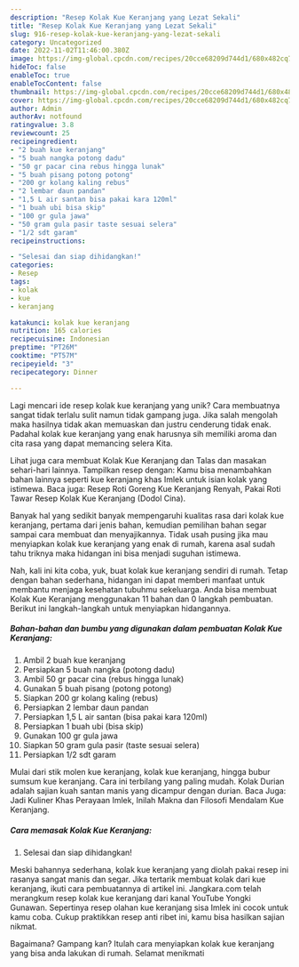 ```yaml
---
description: "Resep Kolak Kue Keranjang yang Lezat Sekali"
title: "Resep Kolak Kue Keranjang yang Lezat Sekali"
slug: 916-resep-kolak-kue-keranjang-yang-lezat-sekali
category: Uncategorized
date: 2022-11-02T11:46:00.380Z
image: https://img-global.cpcdn.com/recipes/20cce68209d744d1/680x482cq70/kolak-kue-keranjang-foto-resep-utama.jpg
hideToc: false
enableToc: true
enableTocContent: false
thumbnail: https://img-global.cpcdn.com/recipes/20cce68209d744d1/680x482cq70/kolak-kue-keranjang-foto-resep-utama.jpg
cover: https://img-global.cpcdn.com/recipes/20cce68209d744d1/680x482cq70/kolak-kue-keranjang-foto-resep-utama.jpg
author: Admin
authorAv: notfound
ratingvalue: 3.8
reviewcount: 25
recipeingredient:
- "2 buah kue keranjang"
- "5 buah nangka potong dadu"
- "50 gr pacar cina rebus hingga lunak"
- "5 buah pisang potong potong"
- "200 gr kolang kaling rebus"
- "2 lembar daun pandan"
- "1,5 L air santan bisa pakai kara 120ml"
- "1 buah ubi bisa skip"
- "100 gr gula jawa"
- "50 gram gula pasir taste sesuai selera"
- "1/2 sdt garam"
recipeinstructions:

- "Selesai dan siap dihidangkan!"
categories:
- Resep
tags:
- kolak
- kue
- keranjang

katakunci: kolak kue keranjang 
nutrition: 165 calories
recipecuisine: Indonesian
preptime: "PT26M"
cooktime: "PT57M"
recipeyield: "3"
recipecategory: Dinner

---
```





Lagi mencari ide resep kolak kue keranjang yang unik? Cara membuatnya sangat tidak terlalu sulit namun tidak gampang juga. Jika salah mengolah maka hasilnya tidak akan memuaskan dan justru cenderung tidak enak. Padahal kolak kue keranjang yang enak harusnya sih memiliki aroma dan cita rasa yang dapat memancing selera Kita.





Lihat juga cara membuat Kolak Kue Keranjang dan Talas dan masakan sehari-hari lainnya. Tampilkan resep dengan: Kamu bisa menambahkan bahan lainnya seperti kue keranjang khas Imlek untuk isian kolak yang istimewa. Baca juga: Resep Roti Goreng Kue Keranjang Renyah, Pakai Roti Tawar Resep Kolak Kue Keranjang (Dodol Cina).

Banyak hal yang sedikit banyak mempengaruhi kualitas rasa dari kolak kue keranjang, pertama dari jenis bahan, kemudian pemilihan bahan segar sampai cara membuat dan menyajikannya. Tidak usah pusing jika mau menyiapkan kolak kue keranjang yang enak di rumah, karena asal sudah tahu triknya maka hidangan ini bisa menjadi suguhan istimewa.






Nah, kali ini kita coba, yuk, buat kolak kue keranjang sendiri di rumah. Tetap dengan bahan sederhana, hidangan ini dapat memberi manfaat untuk membantu menjaga kesehatan tubuhmu sekeluarga. Anda bisa membuat Kolak Kue Keranjang menggunakan 11 bahan dan 0 langkah pembuatan. Berikut ini langkah-langkah untuk menyiapkan hidangannya.

<!--inarticleads1-->

##### Bahan-bahan dan bumbu yang digunakan dalam pembuatan Kolak Kue Keranjang:

1. Ambil 2 buah kue keranjang
1. Persiapkan 5 buah nangka (potong dadu)
1. Ambil 50 gr pacar cina (rebus hingga lunak)
1. Gunakan 5 buah pisang (potong potong)
1. Siapkan 200 gr kolang kaling (rebus)
1. Persiapkan 2 lembar daun pandan
1. Persiapkan 1,5 L air santan (bisa pakai kara 120ml)
1. Persiapkan 1 buah ubi (bisa skip)
1. Gunakan 100 gr gula jawa
1. Siapkan 50 gram gula pasir (taste sesuai selera)
1. Persiapkan 1/2 sdt garam


Mulai dari stik molen kue keranjang, kolak kue keranjang, hingga bubur sumsum kue keranjang. Cara ini terbilang yang paling mudah. Kolak Durian adalah sajian kuah santan manis yang dicampur dengan durian. Baca Juga: Jadi Kuliner Khas Perayaan Imlek, Inilah Makna dan Filosofi Mendalam Kue Keranjang. 

<!--inarticleads2-->

##### Cara memasak Kolak Kue Keranjang:


1. Selesai dan siap dihidangkan!

Meski bahannya sederhana, kolak kue keranjang yang diolah pakai resep ini rasanya sangat manis dan segar. Jika tertarik membuat kolak dari kue keranjang, ikuti cara pembuatannya di artikel ini. Jangkara.com telah merangkum resep kolak kue keranjang dari kanal YouTube Yongki Gunawan. Sepertinya resep olahan kue keranjang sisa Imlek ini cocok untuk kamu coba. Cukup praktikkan resep anti ribet ini, kamu bisa hasilkan sajian nikmat. 

Bagaimana? Gampang kan? Itulah cara menyiapkan kolak kue keranjang yang bisa anda lakukan di rumah. Selamat menikmati
